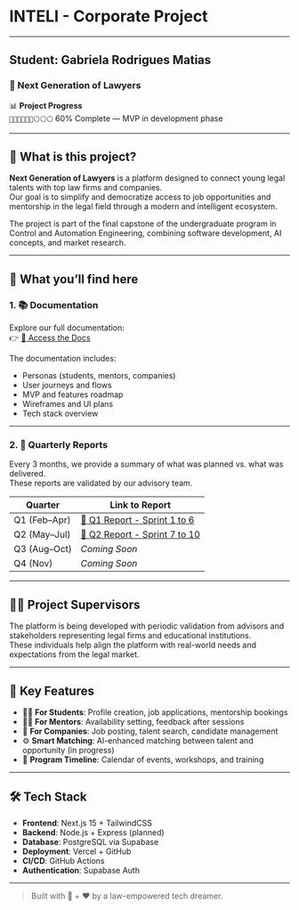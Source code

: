# INTELI - Corporate Project 
________________________________________________________
## Student: Gabriela Rodrigues Matias
### 🚀 Next Generation of Lawyers

📊 **Project Progress**  
`🔵🔵🔵🔵🔵🔵⚪⚪⚪` 60% Complete — MVP in development phase

---

## 📌 What is this project?

**Next Generation of Lawyers** is a platform designed to connect young legal talents with top law firms and companies.  
Our goal is to simplify and democratize access to job opportunities and mentorship in the legal field through a modern and intelligent ecosystem.

The project is part of the final capstone of the undergraduate program in Control and Automation Engineering, combining software development, AI concepts, and market research.

---

## 📄 What you’ll find here

### 1. 📚 **Documentation**

Explore our full documentation:  
👉 [📖 Access the Docs](https://plataforma-next-five.vercel.app/docs/intro)

The documentation includes:
- Personas (students, mentors, companies)
- User journeys and flows
- MVP and features roadmap
- Wireframes and UI plans
- Tech stack overview

---

### 2. 📆 **Quarterly Reports**

Every 3 months, we provide a summary of what was planned vs. what was delivered.  
These reports are validated by our advisory team.

| Quarter | Link to Report |
|--------|----------------|
| Q1 (Feb–Apr) | [📄 Q1 Report - Sprint 1 to 6](https://plataforma-next-five.vercel.app/docs/Public%20Report%20-%201) <!-- replace with link to file -->
| Q2 (May–Jul) | [📄 Q2 Report - Sprint 7 to 10](https://plataforma-next-five.vercel.app/docs/Public%20Report%20-%202)
| Q3 (Aug–Oct) | *Coming Soon*
| Q4 (Nov) | *Coming Soon*

---

## 🧑‍💼 Project Supervisors

The platform is being developed with periodic validation from advisors and stakeholders representing legal firms and educational institutions.  
These individuals help align the platform with real-world needs and expectations from the legal market.

---

## 🧠 Key Features

- 👨‍🎓 **For Students**: Profile creation, job applications, mentorship bookings  
- 🧑‍⚖️ **For Mentors**: Availability setting, feedback after sessions  
- 🏢 **For Companies**: Job posting, talent search, candidate management  
- ⚙️ **Smart Matching**: AI-enhanced matching between talent and opportunity (in progress)  
- 📅 **Program Timeline**: Calendar of events, workshops, and training

---

## 🛠️ Tech Stack

- **Frontend**: Next.js 15 + TailwindCSS  
- **Backend**: Node.js + Express (planned)  
- **Database**: PostgreSQL via Supabase  
- **Deployment**: Vercel + GitHub  
- **CI/CD**: GitHub Actions  
- **Authentication**: Supabase Auth

---

> Built with 💼 + ❤️ by a law-empowered tech dreamer.
